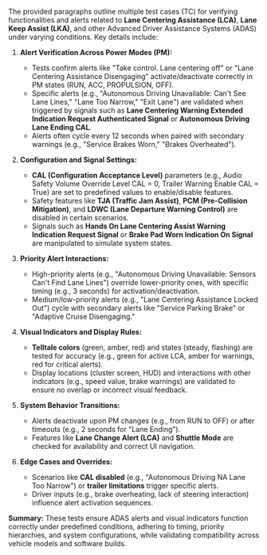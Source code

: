 The provided paragraphs outline multiple test cases (TC) for verifying functionalities and alerts related to **Lane Centering Assistance (LCA)**, **Lane Keep Assist (LKA)**, and other Advanced Driver Assistance Systems (ADAS) under varying conditions. Key details include:

1. **Alert Verification Across Power Modes (PM):**  
   - Tests confirm alerts like "Take control. Lane centering off" or "Lane Centering Assistance Disengaging" activate/deactivate correctly in PM states (RUN, ACC, PROPULSION, OFF).  
   - Specific alerts (e.g., "Autonomous Driving Unavailable: Can't See Lane Lines," "Lane Too Narrow," "Exit Lane") are validated when triggered by signals such as **Lane Centering Warning Extended Indication Request Authenticated Signal** or **Autonomous Driving Lane Ending CAL**.  
   - Alerts often cycle every 12 seconds when paired with secondary warnings (e.g., "Service Brakes Worn," "Brakes Overheated").

2. **Configuration and Signal Settings:**  
   - **CAL (Configuration Acceptance Level)** parameters (e.g., Audio Safety Volume Override Level CAL = 0, Trailer Warning Enable CAL = True) are set to predefined values to enable/disable features.  
   - Safety features like **TJA (Traffic Jam Assist)**, **PCM (Pre-Collision Mitigation)**, and **LDWC (Lane Departure Warning Control)** are disabled in certain scenarios.  
   - Signals such as **Hands On Lane Centering Assist Warning Indication Request Signal** or **Brake Pad Worn Indication On Signal** are manipulated to simulate system states.

3. **Priority Alert Interactions:**  
   - High-priority alerts (e.g., "Autonomous Driving Unavailable: Sensors Can't Find Lane Lines") override lower-priority ones, with specific timing (e.g., 3 seconds) for activation/deactivation.  
   - Medium/low-priority alerts (e.g., "Lane Centering Assistance Locked Out") cycle with secondary alerts like "Service Parking Brake" or "Adaptive Cruise Disengaging."

4. **Visual Indicators and Display Rules:**  
   - **Telltale colors** (green, amber, red) and states (steady, flashing) are tested for accuracy (e.g., green for active LCA, amber for warnings, red for critical alerts).  
   - Display locations (cluster screen, HUD) and interactions with other indicators (e.g., speed value, brake warnings) are validated to ensure no overlap or incorrect visual feedback.

5. **System Behavior Transitions:**  
   - Alerts deactivate upon PM changes (e.g., from RUN to OFF) or after timeouts (e.g., 2 seconds for "Lane Ending").  
   - Features like **Lane Change Alert (LCA)** and **Shuttle Mode** are checked for availability and correct UI navigation.

6. **Edge Cases and Overrides:**  
   - Scenarios like **CAL disabled** (e.g., "Autonomous Driving NA Lane Too Narrow") or **trailer limitations** trigger specific alerts.  
   - Driver inputs (e.g., brake overheating, lack of steering interaction) influence alert activation sequences.

**Summary:** These tests ensure ADAS alerts and visual indicators function correctly under predefined conditions, adhering to timing, priority hierarchies, and system configurations, while validating compatibility across vehicle models and software builds.
